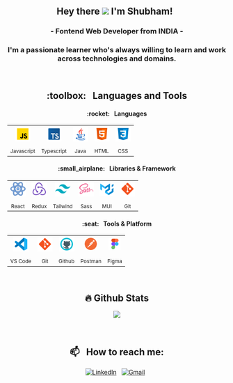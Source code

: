 <h2 align="center">Hey there <img src="https://media.giphy.com/media/hvRJCLFzcasrR4ia7z/giphy.gif" width="30"> I'm Shubham! &nbsp;</h2>
 <p align="center">
    <h3 align="center"> - Fontend Web Developer from INDIA - </h3>
    <h3 align="center"> I'm a passionate learner who's always willing to learn and work across technologies and domains.</h3>
</p>

</br>
<h2 align="center"> :toolbox: &nbsp; Languages and Tools </h2>

<h4 align="center"> :rocket: &nbsp; Languages </h4>
<table align="center" >
	<tr align="center">	
		<td >
			<img src="./Assets/js.svg" width="35"/>
		</td>
		<td >
			<img src="./Assets/typescript.svg" width="35"/>
		</td>
		<td>
			<img src="./Assets/java.svg" width="35"/>
		</td>
		<td>
			<img src="./Assets/html.svg" width="35"/>
		</td>
		<td >
			<img src="./Assets/css.svg" width="35"/>
		</td>
  </tr>
     <tr align="center" >
     <td><sub>Javascript</sub></td>
     <td><sub>Typescript</sub></td>
     <td><sub>Java</sub></td>
     <td><sub>HTML</sub></td>
     <td><sub>CSS</sub></td>
  </tr>
</table>

<h4 width="100%" align="center">:small_airplane: &nbsp; Libraries & Framework</h4>
<table align="center" >
	<tr align="center">
		<td >
			<img src="./Assets/react.svg" width="35"/>
		</td>
		<td >
			<img src="./Assets/redux.svg" width="35"/>
		</td>	
		<td >
			<img src="./Assets/tailwindcss.svg" width="35"/>
		</td>
		<td>
			<img src="./Assets/sass.svg" width="35"/>
		</td>
		<td>
			<img src="./Assets/material.svg" width="32"/>
		</td>
  	        <td>
			<img src="./Assets/git.svg" width="35"/>
		</td>
  </tr>
     <tr align="center" >
         <td><sub>React</sub></td>
         <td><sub>Redux</sub></td>
         <td><sub>Tailwind</sub></td>
         <td><sub>Sass</sub></td>
         <td><sub>MUI</sub></td>
         <td><sub>Git</sub></td>
     </tr>
</table>

<h4 width="100%" align="center">:seat: &nbsp; Tools & Platform</h4>
<table align="center" >
	<tr align="center">
		<td>
			<img src="./Assets/vscode.svg" width="35"/>
		</td>
  	        <td>
			<img src="./Assets/git.svg" width="35"/>
		</td>
  	         <td>
			<img src="./Assets/github.svg" width="35"/>
		</td>
		<td>
			<img src="./Assets/postman2.png" width="28"/>
		</td>
		<td>
			<img src="./Assets/figma.svg" width="28"/>
		</td>
		
  </tr>
     <tr align="center" >
	 <td><sub>VS Code</sub></td>
         <td><sub>Git</sub></td>
	 <td><sub>Github</sub></td>
	 <td><sub>Postman</sub></td>
	 <td><sub>Figma</sub></td>    
     </tr>
</table>

<br/>

 <h2 align="center">🔥  Github Stats</h2>
<!--  <a href="https://github.com/im-shubhamsharma"><img width="48%" src="http://github-readme-stats.vercel.app/api?username=im-shubhamsharma&layout=compact&theme=radical&title_color=ff3068"></a>  &nbsp; &nbsp; -->
<p align="center"> <a href="https://github.com/im-shubhamsharma"><img width="48%" src="http://github-readme-streak-stats.herokuapp.com/?user=im-shubhamsharma&layout=compact&theme=radical&date_format=M%20j%5B%2C%20Y%5D&ring=ff3068&fire=ff3068&sideNums=ff3068"></a></p>
  
<!--  <h3>🔝 Most used languages</h3>
<p align="left">
	<a href="https://github.com/im-shubhamsharma"><img alt="languages" src="https://github-readme-stats.vercel.app/api/top-langs/?username=im-shubhamsharma&layout=compact&theme=radical&title_color=ff3068" /></a>
</p> -->

<br/>
<h2 align="center">📫 &nbsp; How to reach me:</h2>
<p align="center">
<a href="https://www.linkedin.com/in/im-shubhamsharma"><img alt="LinkedIn" src="https://img.shields.io/badge/linkedin%20-%230077B5.svg?&style=flat&logo=linkedin&logoColor=white"/></a> &nbsp;
<a href="mailto:im.shubhamsharma002@gmail.com"><img alt="Gmail" src="https://img.shields.io/badge/Gmail-D14836?style=flat&logo=gmail&logoColor=white" /></a> &nbsp;
</p>


